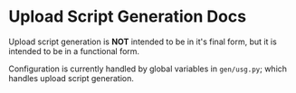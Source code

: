 # Upload Script Generation Docs

Upload script generation is **NOT** intended to be in it's final form, but it is intended to be in a functional form.

Configuration is currently handled by global variables in `gen/usg.py`; which handles upload script generation.

